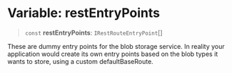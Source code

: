 # Variable: restEntryPoints

> `const` **restEntryPoints**: `IRestRouteEntryPoint`[]

These are dummy entry points for the blob storage service.
In reality your application would create its own entry points based on the
blob types it wants to store, using a custom defaultBaseRoute.
